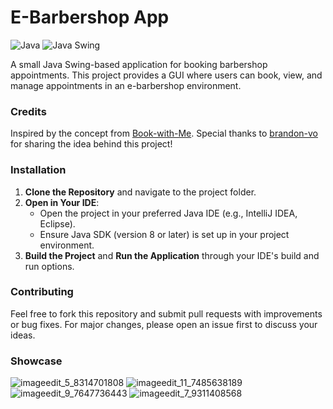 # E-Barbershop App

![Java](https://img.shields.io/badge/Java-ED8B00?style=for-the-badge&logo=java&logoColor=white)
![Java Swing](https://img.shields.io/badge/Java_Swing-007396?style=for-the-badge&logo=oracle&logoColor=white)


A small Java Swing-based application for booking barbershop appointments. This project provides a GUI where users can book, view, and manage appointments in an e-barbershop environment.

### Credits
Inspired by the concept from [Book-with-Me](https://github.com/brandon-vo/book-with-me). Special thanks to [brandon-vo](https://github.com/brandon-vo) for sharing the idea behind this project!

### Installation

1. **Clone the Repository** and navigate to the project folder.
2. **Open in Your IDE**:
   - Open the project in your preferred Java IDE (e.g., IntelliJ IDEA, Eclipse).
   - Ensure Java SDK (version 8 or later) is set up in your project environment.
3. **Build the Project** and **Run the Application** through your IDE's build and run options.

### Contributing

Feel free to fork this repository and submit pull requests with improvements or bug fixes. For major changes, please open an issue first to discuss your ideas.


### Showcase
![imageedit_5_8314701808](https://github.com/user-attachments/assets/439c4759-19d2-40a7-a27c-39c41d37dad7)
![imageedit_11_7485638189](https://github.com/user-attachments/assets/9282dcf2-c350-4e48-a816-476997bcca1a)
![imageedit_9_7647736443](https://github.com/user-attachments/assets/25f0ac6c-338e-4bec-bc7d-601525e2f6c0)
![imageedit_7_9311408568](https://github.com/user-attachments/assets/7cc8376e-8fcc-4f73-adb8-f60195e80c2f)
